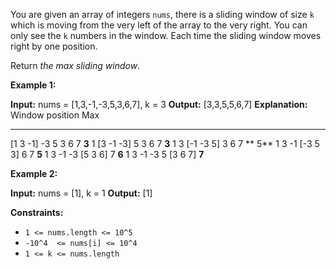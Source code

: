
You are given an array of integers `nums`, there is a sliding window of size  `k`  which is moving from the very left of the array to the very right. You can only see the  `k`  numbers in the window. Each time the sliding window moves right by one position.

Return  _the max sliding window_.

**Example 1:**

**Input:** nums = [1,3,-1,-3,5,3,6,7], k = 3
**Output:** [3,3,5,5,6,7]
**Explanation:**
Window position                Max
---------------               -----
[1  3  -1] -3  5  3  6  7       **3**
1 [3  -1  -3] 5  3  6  7       **3**
1  3 [-1  -3  5] 3  6  7      ** 5**
1  3  -1 [-3  5  3] 6  7       **5**
1  3  -1  -3 [5  3  6] 7       **6**
1  3  -1  -3  5 [3  6  7]      **7**

**Example 2:**

**Input:** nums = [1], k = 1
**Output:** [1]

**Constraints:**

-   `1 <= nums.length <= 10^5`
-   `-10^4  <= nums[i] <= 10^4`
-   `1 <= k <= nums.length`